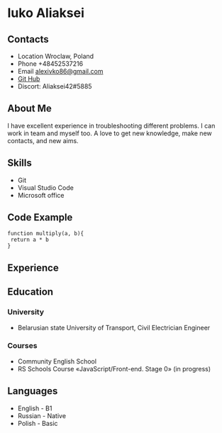 # Iuko Aliaksei
## Contacts
* Location Wroclaw, Poland
* Phone +48452537216
* Email alexivko86@gmail.com
* [Git Hub](https://github.com/Aliaksei42/rsschool-cv/branches)
* Discort: Aliaksei42#5885
   
## About Me
I have excellent experience in troubleshooting different problems.  I can work in team and myself too.   A love to get new knowledge, make new contacts, and new aims.
## Skills
* Git
* Visual Studio Code
* Microsoft office
    
## Code Example
```
function multiply(a, b){
 return a * b
}
```
## Experience
## Education
### University 
* Belarusian state University of Transport, Civil Electrician Engineer
### Courses
* Community English School
* RS Schools Course «JavaScript/Front-end. Stage 0» (in progress)
## Languages
* English - B1
* Russian - Native
* Polish - Basic


